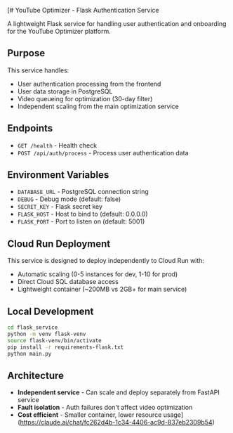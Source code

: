 [# YouTube Optimizer - Flask Authentication Service

A lightweight Flask service for handling user authentication and onboarding for the YouTube Optimizer platform.

## Purpose

This service handles:
- User authentication processing from the frontend
- User data storage in PostgreSQL
- Video queueing for optimization (30-day filter)
- Independent scaling from the main optimization service

## Endpoints

- `GET /health` - Health check
- `POST /api/auth/process` - Process user authentication data

## Environment Variables

- `DATABASE_URL` - PostgreSQL connection string
- `DEBUG` - Debug mode (default: false)
- `SECRET_KEY` - Flask secret key
- `FLASK_HOST` - Host to bind to (default: 0.0.0.0)
- `FLASK_PORT` - Port to listen on (default: 5001)

## Cloud Run Deployment

This service is designed to deploy independently to Cloud Run with:
- Automatic scaling (0-5 instances for dev, 1-10 for prod)
- Direct Cloud SQL database access
- Lightweight container (~200MB vs 2GB+ for main service)

## Local Development

```bash
cd flask_service
python -m venv flask-venv
source flask-venv/bin/activate
pip install -r requirements-flask.txt
python main.py
```

## Architecture

- **Independent service** - Can scale and deploy separately from FastAPI service
- **Fault isolation** - Auth failures don't affect video optimization
- **Cost efficient** - Smaller container, lower resource usage](https://claude.ai/chat/fc262d4b-1c34-4406-ac9d-837eb2309b54)
